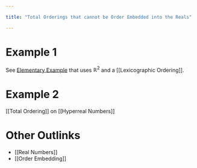 ```yaml
---

title: "Total Orderings that cannot be Order Embedded into the Reals"

---
```

# Example 1
See [Elementary Example](https://math.stackexchange.com/a/255152) that uses $\mathbb{R}^{2}$ and a [[Lexicographic Ordering]]. 

# Example 2
[[Total Ordering]] on [[Hyperreal Numbers]]

# Other Outlinks
- [[Real Numbers]]
- [[Order Embedding]]
